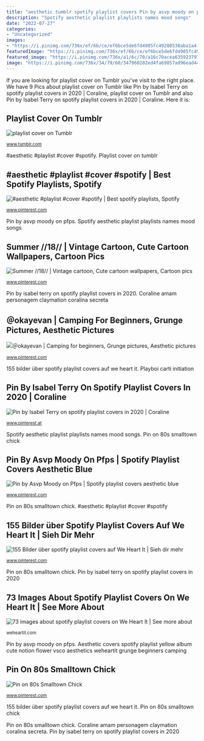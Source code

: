 ```yaml
---
title: "aesthetic tumblr spotify playlist covers Pin by asvp moody on pfps"
description: "Spotify aesthetic playlist playlists names mood songs"
date: "2022-07-27"
categories:
- "Uncategorized"
images:
- "https://i.pinimg.com/736x/ef/6b/ce/ef6bce5de6fd4905fc49280538aba1a4.jpg"
featuredImage: "https://i.pinimg.com/736x/ef/6b/ce/ef6bce5de6fd4905fc49280538aba1a4.jpg"
featured_image: "https://i.pinimg.com/736x/a1/6c/70/a16c70acea63592379765ad59d8d145c--grunge-aesthetics.jpg"
image: "https://i.pinimg.com/736x/34/79/60/347960202ed4fa69857ad96ead443801.jpg"
---
```


If you are looking for playlist cover on Tumblr you've visit to the right place. We have 9 Pics about playlist cover on Tumblr like Pin by Isabel Terry on spotify playlist covers in 2020 | Coraline, playlist cover on Tumblr and also Pin by Isabel Terry on spotify playlist covers in 2020 | Coraline. Here it is:

## Playlist Cover On Tumblr

![playlist cover on Tumblr](https://66.media.tumblr.com/a9245b12d22c6175b3fc789997d40eb0/433fb3a5b63ff209-a0/s640x960/e28cfdba3ed0b60119de607b96e5512d4695ade9.jpg "Coraline amam personagem claymation coralina secreta")

<small>www.tumblr.com</small>

#aesthetic #playlist #cover #spotify. Playlist cover on tumblr

## #aesthetic #playlist #cover #spotify | Best Spotify Playlists, Spotify

![#aesthetic #playlist #cover #spotify | Best spotify playlists, Spotify](https://i.pinimg.com/originals/99/c3/10/99c310f6ccec60ba598c217fb699ae06.png "Playlist cover on tumblr")

<small>www.pinterest.com</small>

Pin by asvp moody on pfps. Spotify aesthetic playlist playlists names mood songs

## Summer //18// | Vintage Cartoon, Cute Cartoon Wallpapers, Cartoon Pics

![Summer //18// | Vintage cartoon, Cute cartoon wallpapers, Cartoon pics](https://i.pinimg.com/736x/db/45/01/db45011c45190d58634241dc4fc9bbdc.jpg "73 images about spotify playlist covers on we heart it")

<small>www.pinterest.com</small>

Pin by isabel terry on spotify playlist covers in 2020. Coraline amam personagem claymation coralina secreta

## ＠okayevan | Camping For Beginners, Grunge Pictures, Aesthetic Pictures

![＠okayevan | Camping for beginners, Grunge pictures, Aesthetic pictures](https://i.pinimg.com/736x/a1/6c/70/a16c70acea63592379765ad59d8d145c--grunge-aesthetics.jpg "155 bilder über spotify playlist covers auf we heart it")

<small>www.pinterest.com</small>

155 bilder über spotify playlist covers auf we heart it. Playboi carti initiation

## Pin By Isabel Terry On Spotify Playlist Covers In 2020 | Coraline

![Pin by Isabel Terry on spotify playlist covers in 2020 | Coraline](https://i.pinimg.com/originals/52/1a/d4/521ad403e834405a1df3e6ae730211c9.jpg "Pin by isabel terry on spotify playlist covers in 2020")

<small>www.pinterest.at</small>

Spotify aesthetic playlist playlists names mood songs. Pin on 80s smalltown chick

## Pin By Asvp Moody On Pfps | Spotify Playlist Covers Aesthetic Blue

![Pin by Asvp Moody on Pfps | Spotify playlist covers aesthetic blue](https://i.pinimg.com/736x/78/06/e9/7806e9684aaf6b833e99535d928d90a4.jpg "Pin on 80s smalltown chick")

<small>www.pinterest.com</small>

Pin on 80s smalltown chick. #aesthetic #playlist #cover #spotify

## 155 Bilder über Spotify Playlist Covers Auf We Heart It | Sieh Dir Mehr

![155 Bilder über spotify playlist covers auf We Heart It | Sieh dir mehr](https://i.pinimg.com/736x/34/79/60/347960202ed4fa69857ad96ead443801.jpg "Playlist cover on tumblr")

<small>www.pinterest.com</small>

Pin on 80s smalltown chick. Pin by isabel terry on spotify playlist covers in 2020

## 73 Images About Spotify Playlist Covers On We Heart It | See More About

![73 images about spotify playlist covers on We Heart It | See more about](https://data.whicdn.com/images/259161615/original.png "Aesthetic covers spotify playlist yellow album cute notion flower vsco aesthetics weheartit grunge beginners camping")

<small>weheartit.com</small>

Pin by asvp moody on pfps. Aesthetic covers spotify playlist yellow album cute notion flower vsco aesthetics weheartit grunge beginners camping

## Pin On 80s Smalltown Chick

![Pin on 80s Smalltown Chick](https://i.pinimg.com/736x/ef/6b/ce/ef6bce5de6fd4905fc49280538aba1a4.jpg "#aesthetic #playlist #cover #spotify")

<small>www.pinterest.com</small>

155 bilder über spotify playlist covers auf we heart it. Pin on 80s smalltown chick

Pin on 80s smalltown chick. Coraline amam personagem claymation coralina secreta. Pin by isabel terry on spotify playlist covers in 2020
